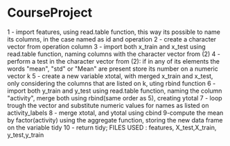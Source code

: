# CourseProject
1 - import features, using read.table function, this way its possible to name its columns, in the case named as id and operation
2 - create a character vector from operation column
3 - import both x_train and x_test using read.table function, naming columns with the character vector from (2)
4 - perform a test in the character vector from (2): if in any of its elements the words "mean", "std" or "Mean" are present store
its number on a numeric vector k
5 - create a new variable xtotal, with merged x_train and x_test, only considering the columns that are listed on k, uting rbind function
6 - import both y_train and y_test using read.table function, naming the column "activity", merge both using rbind(same order as 5), creating ytotal
7 - loop trough the vector and substitute numeric values for names as listed on activity_labels
8 - merge   xtotal, and ytotal using cbind
9-compute the mean by factor(activity) using the aggregate function, storing the new data frame on the variable tidy
10 - return tidy;
FILES USED : features, X_test,X_train, y_test,y_train
